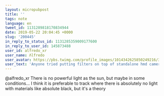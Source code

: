 ```yaml
---
layout: micropubpost
title: ''
tags: note
language: en
tweet_id: 1131289818170834944
date: 2019-05-22 20:04:45 +0000
slug: '200445'
in_reply_to_status_id: 1131285359009177600
in_reply_to_user_id: 145873488
user_id: alfredo_xr
user_name: Λlfredo
user_avatar: https://pbs.twimg.com/profile_images/1014342625850249216/3is6ZLN7.jpg
user_text: 'Anyone tried putting filters on top of standalone hmd cameras to improve tracking outside?'
---
```

@alfredo_xr There is no powerful light as the sun, but maybe in some conditions... I think it is preferable to track where there is absolutely no light with materials like absolute black, but it's a theory
